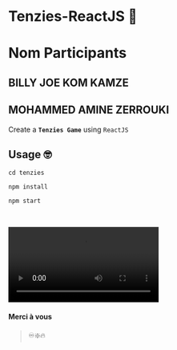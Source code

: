 
# Tenzies-ReactJS 🎲

# Nom Participants

## BILLY JOE KOM KAMZE 
## MOHAMMED AMINE ZERROUKI
  
Create a **`Tenzies Game`** using `ReactJS`



## Usage 🤓

```
cd tenzies

```

```
npm install

```

```
npm start

```

<br>

![this is alt text](./doc/Tenzy.mp4)



#### Merci à vous

> ♾️❇️🔥
